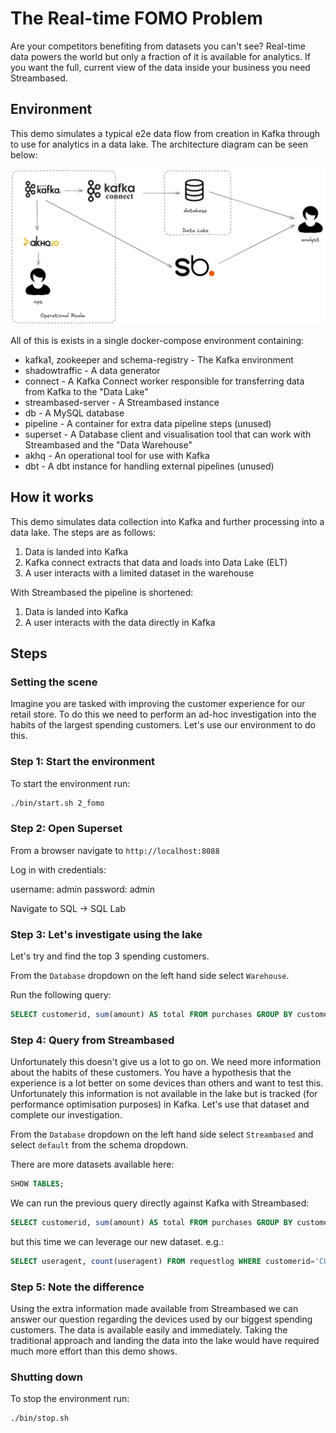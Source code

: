 # The Real-time FOMO Problem

Are your competitors benefiting from datasets you can't see? Real-time data powers the world but 
only a fraction of it is available for analytics. If you want the full, current view of the data 
inside your business you need Streambased.

## Environment

This demo simulates a typical e2e data flow from creation in Kafka through to use for analytics in 
a data lake. The architecture diagram can be seen below:

![architecture](media/architecture.png "Architecture")

All of this is exists in a single docker-compose environment containing:

* kafka1, zookeeper and schema-registry - The Kafka environment
* shadowtraffic - A data generator
* connect - A Kafka Connect worker responsible for transferring data from Kafka to the "Data Lake"
* streambased-server - A Streambased instance
* db - A MySQL database
* pipeline - A container for extra data pipeline steps (unused)
* superset - A Database client and visualisation tool that can work with Streambased and the "Data Warehouse"
* akhq - An operational tool for use with Kafka
* dbt - A dbt instance for handling external pipelines (unused)

## How it works

This demo simulates data collection into Kafka and further processing into a data lake. The steps 
are as follows:

1. Data is landed into Kafka
2. Kafka connect extracts that data and loads into Data Lake (ELT)
3. A user interacts with a limited dataset in the warehouse 

With Streambased the pipeline is shortened:

1. Data is landed into Kafka
2. A user interacts with the data directly in Kafka

## Steps

### Setting the scene

Imagine you are tasked with improving the customer experience for our retail store. To do this we 
need to perform an ad-hoc investigation into the habits of the largest spending customers. Let's 
use our environment to do this.


### Step 1: Start the environment

To start the environment run:

```bash
./bin/start.sh 2_fomo
```

### Step 2: Open Superset

From a browser navigate to `http://localhost:8088`

Log in with credentials:

username: admin
password: admin

Navigate to SQL -> SQL Lab

### Step 3: Let's investigate using the lake

Let's try and find the top 3 spending customers.

From the `Database` dropdown on the left hand side select `Warehouse`.

Run the following query:

```SQL
SELECT customerid, sum(amount) AS total FROM purchases GROUP BY customerid ORDER BY total DESC LIMIT 3;
```

### Step 4: Query from Streambased

Unfortunately this doesn't give us a lot to go on. We need more information about the habits of these 
customers. You have a hypothesis that the experience is a lot better on some devices than others and 
want to test this. Unfortunately this information is not available in the lake but is tracked (for 
performance optimisation purposes) in Kafka. Let's use that dataset and complete our investigation.

From the `Database` dropdown on the left hand side select `Streambased` and select `default` from 
the schema dropdown. 

There are more datasets available here:

```SQL
SHOW TABLES;
```

We can run the previous query directly against Kafka with Streambased:

```SQL
SELECT customerid, sum(amount) AS total FROM purchases GROUP BY customerid ORDER BY total DESC LIMIT 3;
```

but this time we can leverage our new dataset. e.g.:

```SQL
SELECT useragent, count(useragent) FROM requestlog WHERE customerid='CU-1277' GROUP BY useragent;
```

### Step 5: Note the difference

Using the extra information made available from Streambased we can answer our question regarding 
the devices used by our biggest spending customers. The data is available easily and immediately. 
Taking the traditional approach and landing the data into the lake would have required much more 
effort than this demo shows.

### Shutting down

To stop the environment run:

```bash
./bin/stop.sh
```